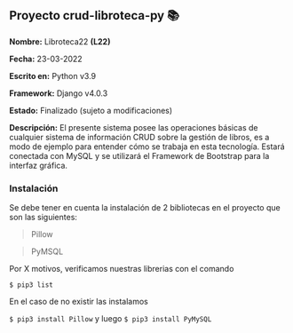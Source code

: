 ## Proyecto crud-libroteca-py 📚

**Nombre:** Libroteca22 **(L22)**

**Fecha:** 23-03-2022

**Escrito en:** Python v3.9

**Framework:** Django v4.0.3

**Estado:** Finalizado (sujeto a modificaciones)

**Descripción:** El presente sistema posee las operaciones básicas de cualquier sistema de información CRUD sobre la gestión de libros, es a modo de ejemplo para entender
cómo se trabaja en esta tecnología. Estará conectada con MySQL y se utilizará el Framework de Bootstrap para la interfaz gráfica.

### Instalación

Se debe tener en cuenta la instalación de 2 bibliotecas en el proyecto que son las siguientes:
>Pillow

>PyMSQL

Por X motivos, verificamos nuestras librerias con el comando

`$ pip3 list`

En el caso de no existir las instalamos

`$ pip3 install Pillow` y luego 
`$ pip3 install PyMySQL`
